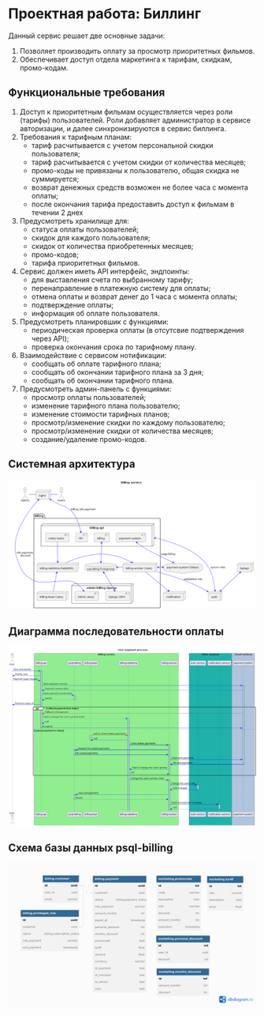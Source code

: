 # Проектная работа: Биллинг

Данный сервис решает две основные задачи:
1. Позволяет производить оплату за просмотр приоритетных фильмов.
2. Обеспечивает доступ отдела маркетинга к тарифам, скидкам, промо-кодам.
   
## Функциональные требования

1. Доступ к приоритетным фильмам осуществляется через роли (тарифы) пользователей.
    Роли добавляет администратор в сервисе авторизации, и далее синхронизируются в сервис биллинга.
2. Требования к тарифным планам:
    - тариф расчитывается с учетом персональной скидки пользователя;
    - тариф расчитывается с учетом скидки от количества месяцев;
    - промо-коды не привязаны к пользователю, общая скидка не суммируется;
    - возврат денежных средств возможен не более часа с момента оплаты;
    - после окончания тарифа предоставить доступ к фильмам в течении 2 днех
2. Предусмотреть хранилище для:
    - статуса оплаты пользователей;
    - скидок для каждого пользователя;
    - скидок от количества приобретенных месяцев;
    - промо-кодов;
    - тарифа приоритетных фильмов.
3. Cервис должен иметь API интерфейс, эндпоинты:
    - для выставления счета по выбранному тарифу; 
    - перенаправление в платежную систему для оплаты;
    - отмена оплаты и возврат денег до 1 часа с момента оплаты;
    - подтверждение оплаты;
    - информация об оплате пользователя.
4. Предусмотреть планировшик с функциями:
    - периодическая проверка оплаты (в отсутсвие подтверждения через API);
    - проверка окончания срока по тарифному плану.
5. Взаимодействие с сервисом нотификации:
    - сообщать об оплате тарифного плана;
    - сообщать об окончании тарифного плана за 3 дня;
    - сообщать об окончании тарифного плана.
6. Предусмотреть админ-панель с функциями:
    - просмотр оплаты пользователей;
    - изменение тарифного плана пользователю;
    - изменение стоимости тарифных планов;
    - просмотр/изменение скидки по каждому пользователю;
    - просмотр/изменение скидки от количества месяцев;
    - создание/удаление промо-кодов. 

## Системная архитектура
       
![Сжема сервиса биллинга](./scheme/billing_system_schema.png)

## Диаграмма последовательности оплаты
       
![Диаграмма последовательности](./scheme/billing_sequence_schema.png)

## Схема базы данных psql-billing
    
![Схема базы данных](./scheme/schema_db.png)    